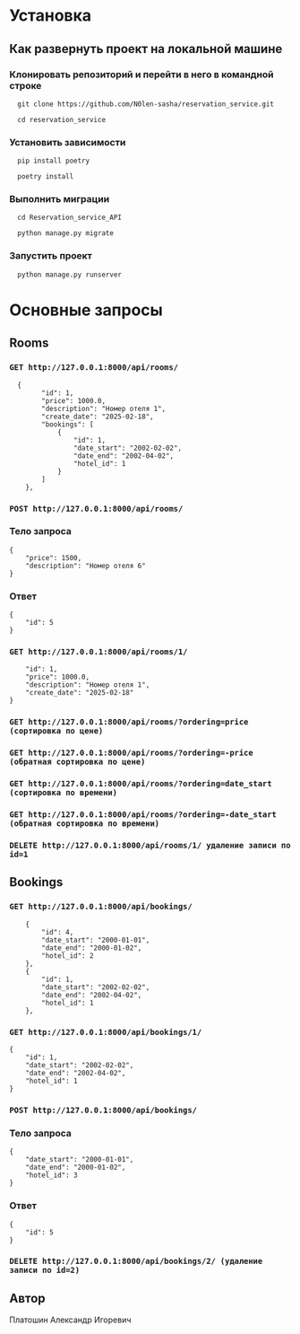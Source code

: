 # Установка 
## Как развернуть проект на локальной машине 
### Клонировать репозиторий и перейти в него в командной строке 
``` 
  git clone https://github.com/N0len-sasha/reservation_service.git
``` 
``` 
  cd reservation_service
``` 

### Установить зависимости 
``` 
  pip install poetry 
``` 
``` 
  poetry install
``` 
### Выполнить миграции
```
  cd Reservation_service_API
```
``` 
  python manage.py migrate 
```
 
### Запустить проект 
``` 
  python manage.py runserver 
``` 

# Основные запросы
## Rooms
### ```GET http://127.0.0.1:8000/api/rooms/```
```
  {
        "id": 1,
        "price": 1000.0,
        "description": "Номер отеля 1",
        "create_date": "2025-02-18",
        "bookings": [
            {
                "id": 1,
                "date_start": "2002-02-02",
                "date_end": "2002-04-02",
                "hotel_id": 1
            }
        ]
    },
```
### ```POST http://127.0.0.1:8000/api/rooms/```
### Тело запроса
```
{
    "price": 1500,
    "description": "Номер отеля 6"
}
```
### Ответ
```
{
    "id": 5
}
```
### ```GET http://127.0.0.1:8000/api/rooms/1/```
```{
    "id": 1,
    "price": 1000.0,
    "description": "Номер отеля 1",
    "create_date": "2025-02-18"
}
```
### ```GET http://127.0.0.1:8000/api/rooms/?ordering=price (сортировка по цене)```
### ```GET http://127.0.0.1:8000/api/rooms/?ordering=-price (обратная сортировка по цене)```
### ```GET http://127.0.0.1:8000/api/rooms/?ordering=date_start (сортировка по времени)```
### ```GET http://127.0.0.1:8000/api/rooms/?ordering=-date_start (обратная сортировка по времени)```
### ```DELETE http://127.0.0.1:8000/api/rooms/1/ удаление записи по id=1```

## Bookings

### ```GET http://127.0.0.1:8000/api/bookings/```
```
    {
        "id": 4,
        "date_start": "2000-01-01",
        "date_end": "2000-01-02",
        "hotel_id": 2
    },
    {
        "id": 1,
        "date_start": "2002-02-02",
        "date_end": "2002-04-02",
        "hotel_id": 1
    },
```
### ```GET http://127.0.0.1:8000/api/bookings/1/```
```
{
    "id": 1,
    "date_start": "2002-02-02",
    "date_end": "2002-04-02",
    "hotel_id": 1
}
```
### ```POST http://127.0.0.1:8000/api/bookings/```
### Тело запроса
```
{
    "date_start": "2000-01-01",
    "date_end": "2000-01-02",
    "hotel_id": 3
}
```
### Ответ
```
{
    "id": 5
}
```
### ```DELETE http://127.0.0.1:8000/api/bookings/2/ (удаление записи по id=2)```

## Автор 
Платошин Александр Игоревич 
